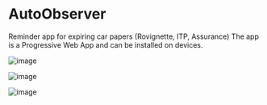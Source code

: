 # AutoObserver
Reminder app for expiring car papers (Rovignette, ITP, Assurance)
The app is a Progressive Web App and can be installed on devices.

![image](https://user-images.githubusercontent.com/50795013/173881556-dd96ec31-78f4-40f2-9f69-e41e5831ba51.png)

![image](https://user-images.githubusercontent.com/50795013/173881647-0b4579d1-9155-441e-a0c5-3ceee8f679b4.png)

![image](https://user-images.githubusercontent.com/50795013/173881906-e4a05be1-2b2a-4b9b-99d6-4a2965d6c38c.png)

